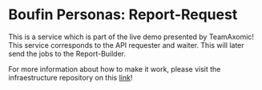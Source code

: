 # Boufin Personas: Report-Request

This is a service which is part of the live demo presented by TeamAxomic!
This service corresponds to the API requester and waiter. This will later send the jobs to the Report-Builder.

For more information about how to make it work, please visit the infraestructure repository on this [link](https://github.com/Axomic-dev/Report-Terraform)!
